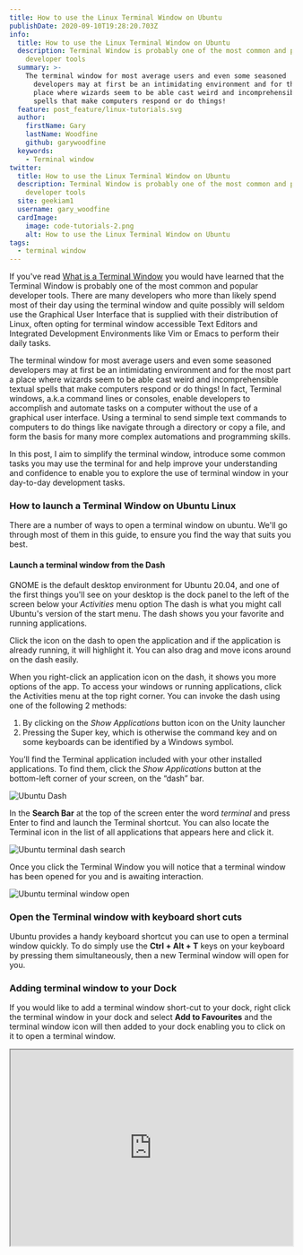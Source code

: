 ```yaml
---
title: How to use the Linux Terminal Window on Ubuntu
publishDate: 2020-09-10T19:28:20.703Z
info:
  title: How to use the Linux Terminal Window on Ubuntu
  description: Terminal Window is probably one of the most common and popular
    developer tools
  summary: >-
    The terminal window for most average users and even some seasoned
      developers may at first be an intimidating environment and for the most part a
      place where wizards seem to be able cast weird and incomprehensible textual
      spells that make computers respond or do things! 
  feature: post_feature/linux-tutorials.svg
  author:
    firstName: Gary
    lastName: Woodfine
    github: garywoodfine
  keywords:
    - Terminal window
twitter:
  title: How to use the Linux Terminal Window on Ubuntu
  description: Terminal Window is probably one of the most common and popular
    developer tools
  site: geekiam1
  username: gary_woodfine
  cardImage:
    image: code-tutorials-2.png
    alt: How to use the Linux Terminal Window on Ubuntu
tags:
  - terminal window
---
```

If you've read [What is a Terminal Window](/what-is-a-terminal-window/ "What is a terminal window | Geek.I.Am") 
you would have learned that the Terminal Window is probably one of the most common and popular developer tools. There 
are many developers who more than likely spend most of their day using the terminal window and quite possibly will 
seldom use the Graphical User Interface that is supplied with their distribution of Linux, often opting for 
terminal window accessible Text Editors and Integrated Development Environments like Vim or Emacs to 
perform their daily tasks.

The terminal window for most average users and even some seasoned developers may at first be an intimidating environment
and for the most part a place where wizards seem to be able cast weird and incomprehensible textual spells that make 
computers respond or do things!   In fact, Terminal windows, a.k.a command lines or consoles, enable developers to 
accomplish and automate tasks on a computer without the use of a graphical user interface. Using a terminal to send 
simple text commands to computers to do things like navigate through a directory or copy a file, and form the basis 
for many more complex automations and programming skills.

In this post, I aim to simplify the terminal window, introduce some common tasks you may use the terminal for and help 
improve your understanding and confidence to enable you to explore the use of terminal window in your day-to-day 
development tasks.

### How to launch a Terminal Window on Ubuntu Linux

There are a number of ways to open a terminal window on ubuntu. We'll go through most of them in this guide, to ensure 
you find the way that suits you best.

#### Launch a terminal window from the Dash

GNOME is the default desktop environment for Ubuntu 20.04, and one of the first things you'll see on your desktop is 
the dock panel to the left of the screen below your *Activities* menu option The dash is what you might call Ubuntu's 
version of the start menu.  The dash shows you your favorite and running applications. 

Click the icon on the dash to open the application and if the application is already running, it will highlight it. You 
can also drag and move icons around on the dash easily.

When you right-click an application icon on the dash, it shows you more options of the app. To access your windows or 
running applications, click the Activities menu at the top right corner. You can invoke the dash using one of the 
following 2 methods:

1. By clicking on the *Show Applications* button icon on the Unity launcher
2. Pressing the Super key, which is otherwise the command key and on some keyboards can be identified by a Windows 
symbol.

You’ll find the Terminal application included with your other installed applications. To find them, click the 
*Show Applications* button at the bottom-left corner of your screen, on the “dash” bar.

![Ubuntu Dash](/media/images/linux/ubuntu-dash.png "ubuntu Dash")

In the **Search Bar** at the top of the screen enter the word *terminal* and press Enter to find and launch the 
Terminal shortcut. You can also locate the Terminal icon in the list of all applications that appears here and click it.

![Ubuntu terminal dash search](/media/images/linux/ubuntu-terminal-dash.png "Ubuntu terminal dash search")

Once you click the Terminal Window you will notice that a terminal window has been opened for you and is awaiting 
interaction.

![Ubuntu terminal window open](/media/images/linux/ubuntu-terminal-window-open.png "Ubuntu terminal window open")

### Open the Terminal window with keyboard short cuts

Ubuntu provides a handy keyboard shortcut you can use to open a terminal window quickly.  To do simply use the 
**Ctrl + Alt + T** keys on your keyboard by pressing them simultaneously, then a new Terminal window will open for you.

### Adding terminal window to your Dock

If you would like to add a terminal window short-cut to your dock, right click the terminal window in your dock and 
select **Add to Favourites** and the terminal window icon will then added to your dock enabling you to click on it to 
open a terminal window.



<iframe id="lbry-iframe" width="100%" height="350" src="https://lbry.tv/$/embed/terminal-window-ubuntu/184b03b9f5dcb21815a71cda8c866b6be52f8f53" allowfullscreen></iframe>
